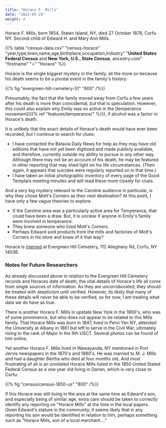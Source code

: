 ```yaml
---
title: "Horace F. Mills"
date: "2021-05-25"
weight: 4
---
```


Horace F. Mills, born 1854, Staten Island, NY, died 27 October 1876, Corfu NY. Second child of Edward H. and Mary Ann Mills.

<!--more-->

{{% table "census-data.csv" "census-horace" "year,type,town,name,age,birthplace,occupation,industry" "**United States Federal Census** and **New York, U.S., State Census**, ancestry.com" "firstname" "=" "Horace" %}}

Horace is the single biggest mystery in the family, all the more so because his death seems to be a pivotal event in the family's history:

{{% fig "evergreen-hill-cemetery-51" "800" /%}}

Presumably, the fact that the family moved away from Corfu a few years after his death is more than coincidental, but that is speculation. However, this could also explain why Emily was so active in the [temperance movement]({{% ref "features/temperance/" %}}), if alcohol was a factor in Horace's death.

It is unlikely that the exact details of Horace's death would have ever been recorded, but I continue to search for clues:

  - I have contacted the Batavia Daily News for help as they may have old editions that have not yet been digitized and made publicly available, and therefore, currently outside my ability to pursue in any other way. Although there may not be an account of his death, he may be featured in other reporting that may shed light on his life circumstances. (Then again, it appears that suicides were regularly reported on in that time.)
  - I have taken an initial photographic inventory of every page of the Good Templars meeting minutes and will read these more closely for clues.

And a very big mystery relevant to the Caroline audience in particular, is why they chose Mott's Corners as their next destination? At this point, I have only a few vague theories to explore.

  - If the Caroline area was a particularly active area for Temperance, that could have been a draw. But, it is unclear if anyone in Emily's family were involved in temperance.
  - They knew someone who lived Mott's Corners.
  - Perhaps Edward sold products from the mills and factories of Mott's Corners in his store and knew of it that way? 

Horace is [interred](https://www.findagrave.com/memorial/75958913/horace-f-mills) at Evergreen Hill Cemetery, 112 Alleghany Rd, Corfu, NY 14036.

### Notes for Future Researchers

As already discussed above in relation to the Evergreen Hill Cemetery records and Horaces date of death, the vital details of Horace's life all come from single sources of information. As they are uncorroborated, they should be treated with skepticism until verified. However, its likely that many of these details will never be able to be verified, so for now, I am treating what data we do have as true.

There is another Horace F. Mills in upstate New York in the 1800's, who was of some prominence, but who does not appear to be related to this Mills family. That Horace Mills was born in 1847, lived in Penn Yan NY, attended the University at Albany in 1861 but left to serve in the Civil War, ultimately rising to the rank of Major in the 9th USCT. Several photos can be found of him online.

Yet another Horace F. Mills lived in Wawayanda, NY mentioned in Port Jervis newspapers in the 1870's and 1880's. He was married to M. J. Mills and had a daughter Bertha who died at four months old. And most frustrating of all is an unrelated Horace Mills listed in the 1850 United Stated Federal Census as a one year old living in Darien, which is very close to Corfu:

{{% fig "census/census-1850-us" "800" /%}}

If this Horace was still living in the area at the same time as Edward's son, and especially being of similar age, extra care should be taken to correctly identify any reporting on "Horace Mills" at the time in the local papers. Given Edward's stature in the community, it seems likely that in any reporting his son would be identified in relation to him, perhaps something such as "Horace Mills, son of a local merchant...."

